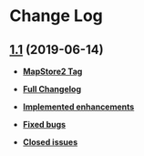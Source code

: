 # Change Log

## [1.1](https://github.com/geosolutions-it/geonode-mapstore-client/tree/v1.1) (2019-06-14)

 - **[MapStore2 Tag](https://github.com/geosolutions-it/MapStore2/releases/tag/v2019.01.01)**

 - **[Full Changelog](https://github.com/geosolutions-it/geonode-mapstore-client/compare/v1.0...v1.1)**

 - **[Implemented enhancements](https://github.com/geosolutions-it/geonode-mapstore-client/issues?utf8=%E2%9C%93&q=is%3Aissue+is%3Aclosed+label%3Aenhancement+milestone%3A%221.1%22+)**

 - **[Fixed bugs](https://github.com/geosolutions-it/geonode-mapstore-client/issues?utf8=%E2%9C%93&q=is%3Aissue+is%3Aclosed+label%3Abug+milestone%3A%221.1%22+)**

 - **[Closed issues](https://github.com/geosolutions-it/geonode-mapstore-client/issues?utf8=%E2%9C%93&q=is%3Aissue+is%3Aclosed+milestone%3A%221.1%22+)**
